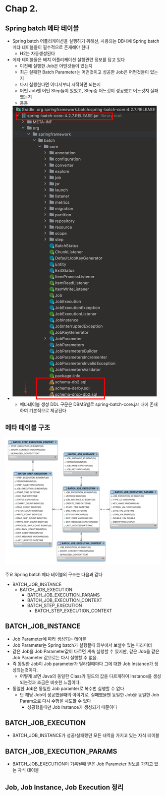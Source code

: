 # Chap 2.

## Spring batch 메타 테이블

- Spring batch 어플리케이션을 실행하기 위해선, 사용되는 DB내에 Spring batch 메타 테이블들이 필수적으로 존재해야 한다
  - H2는 자동생성된다
- 메타 테이블들은 배치 어플리케이션 실행관련 정보를 담고 있다
    - 이전에 실행한 Job은 어떤것들이 있는지
    - 최근 실패한 Batch Parameter는 어떤것이고 성공한 Job은 어떤것들이 있는지
    - 다시 실행한다면 어디서부터 시작하면 되는지
    - 어떤 Job엔 어떤 Step들이 있었고, Step중 어느것이 성공했고 어느것지 실패했는지
    - 등등
- ![img.png](img.png)
  - 메타테이블 생성 DDL 구문은 DBMS별로 spring-batch-core.jar 내에 존재하여 기본적으로 제공된다

## 메타 테이블 구조

![99E033405B66D86909.png](99E033405B66D86909.png)

주요 Spring batch 메타 테이블의 구조는 다음과 같다

- BATCH_JOB_INSTANCE
  - BATCH_JOB_EXECUTION
    - BATCH_JOB_EXECUTION_PARAMS
    - BATCH_JOB_EXECUTION_CONTEXT
    - BATCH_STEP_EXECUTION
      - BATCH_STEP_EXECUTION_CONTEXT
  
## BATCH_JOB_INSTANCE

- Job Parameter에 따라 생성되는 테이블
- Job Parameter는 Spring batch가 실행될때 외부에서 보낼수 있는 파라미터
- 같은 Job을 Job Parameter값이 다르면 계속 실행할 수 있지만, 같은 Job을 같은 Job Parameter 값으로는 다시 실행할 수 없음.
- 즉 동일한 Job이 Job parameter가 달라질때마다 그에 대한 Job Instance가 생성되는것이다. 
  - 어떻게 보면 Java의 동일한 Class가 필드의 값을 다르게하여 Instance를 생성되는것과 조금은 비슷한 느낌이다.
- 동일한 Job은 동일한 Job paramter로 복수번 실행할 수 없다
  - 단 해당 Job이 성공했을때의 이야기로, 실패했을땐 동일한 Job을 동일한 Job Param으로 다시 수행을 시도할 수 있다
    - 성공했을때만 Job Instance가 생성되기 때문이다

## BATCH_JOB_EXECUTION

- BATCH_JOB_INSTANCE가 성공/실패했던 모든 내역을 가지고 있는 자식 테이블

## BATCH_JOB_EXECUTION_PARAMS

- BATCH_JOB_EXECUTION이 기록될때 받은 Job Parameter 정보를 가지고 있는 자식 테이블


## Job, Job Instance, Job Execution 정리

